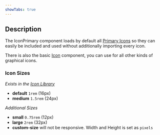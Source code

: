```yaml
---
showTabs: true
---
```


## Description

The IconPrimary component loads by default all [Primary Icons](/icons/primary) so they can easily be included and used without additionally importing every icon.

There is also the basic [Icon](/uilib/components/icon/) component, you can use for all other kinds of graphical icons.

### Icon Sizes

_Exists in the [Icon Library](/icons)_

- **default** `1rem` (16px)
- **medium** `1.5rem` (24px)

_Additional Sizes_

- **small** `0.75rem` (12px)
- **large** `2rem` (32px)
- **custom-size** will not be responsive. Width and Height is set as `pixels`
